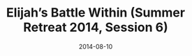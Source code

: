 ---
title: "Elijah’s Battle Within (Summer Retreat 2014, Session 6)"
speaker: "Reverend Jung Lee"
date: "2014-08-10"
sermonUrl: "//35.190.93.184/sermons/20140810_session_6_jung_lee_elijahs_battle_within.mp3"
---